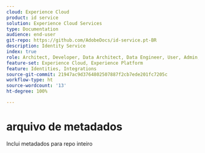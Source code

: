 ```yaml
---
cloud: Experience Cloud
product: id service
solution: Experience Cloud Services
type: Documentation
audience: end-user
git-repo: https://github.com/AdobeDocs/id-service.pt-BR
description: Identity Service
index: true
role: Architect, Developer, Data Architect, Data Engineer, User, Admin, Leader
feature-set: Experience Cloud, Experience Platform
feature: Identities, Integrations
source-git-commit: 21947ac9d3764802507887f2cb7ede201fc7205c
workflow-type: ht
source-wordcount: '13'
ht-degree: 100%

---
```



# arquivo de metadados

Inclui metadados para repo inteiro